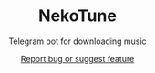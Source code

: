 <h1 align="center">NekoTune</h1>
<p align="center">Telegram bot for downloading music</p>
<div align="center">

[Report bug or suggest feature](https://github.com/nekohepott32/NekoTune/issues)

</div>



